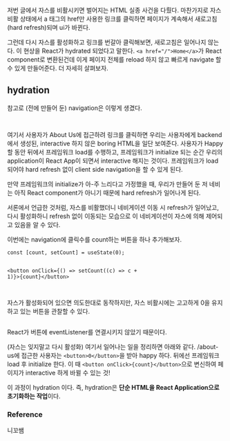 <p>저번 글에서 자스를 비활시키면 벌어지는 HTML 실종 사건을 다뤘다.
마찬가지로 자스 비활 상태에서 a 태그의 href만 사용한 링크를 클릭하면 페이지가 계속해서 새로고침(hard refresh)되며 ui가 바뀐다.</p>
<p>그런데 다시 자스를 활성화하고 링크를 번갈아 클릭해보면, 새로고침은 일어나지 않는다. 이 현상을 React가 hydrated 되었다고 말한다.
<code>&lt;a href=&quot;/&quot;&gt;Home&lt;/a&gt;</code>가 React component로 변환된건데 이게 페이지 전체를 reload 하지 않고 빠르게 navigate 할 수 있게 만들어준다.
더 자세히 살펴보자.</p>
<h2 id="hydration">hydration</h2>
<p>참고로 (전에 만들어 둔) navigation은 이렇게 생겼다.</p>
<p><img alt="" src="https://velog.velcdn.com/images/coolgamja_/post/35921240-5d1a-4989-bbe1-8401ca42245c/image.png" /></p>
<p><img alt="" src="https://velog.velcdn.com/images/coolgamja_/post/29ba55db-9ed5-431d-a6ce-8d56cd72f0df/image.png" /></p>
<p>여기서 사용자가 About Us에 접근하려 링크를 클릭하면
우리는 사용자에게 backend에서 생성된, interactive 하지 않은 boring HTML을 일단 보여준다.
사용자가 Happy 할 동안 뒤에서 프레임워크 load를 수행하고,
프레임워크가 initialize 되는 순간 우리의 application이 React App이 되면서 interactive 해지는 것이다.
프레임워크가 load 되어야 hard refresh 없이 client side navigation을 할 수 있게 된다.</p>
<p>만약 프레임워크의 initialize가 아-주 느리다고 가정했을 때,
우리가 만들어 둔 저 네비는 아직 React component가 아니기 때문에 hard refresh가 일어나게 된다.</p>
<p>서론에서 언급한 것처럼,
자스를 비활했더니 네비게이션 이동 시 refresh가 일어났고,
다시 활성화하니 refresh 없이 이동되는 모습으로 이 네비게이션이 자스에 의해 제어되고 있음을 알 수 있다.</p>
<p>이번에는 navigation에 클릭수를 count하는 버튼을 하나 추가해보자.</p>
<pre><code class="language-typescript">const [count, setCount] = useState(0);

&lt;button onClick={() =&gt; setCount((c) =&gt; c + 1)}&gt;{count}&lt;/button&gt;</code></pre>
<p><img alt="" src="https://velog.velcdn.com/images/coolgamja_/post/86053164-8a9f-43dd-9ce5-cc81f6cca226/image.gif" /></p>
<p>자스가 활성화되어 있으면 의도한대로 동작하지만,
자스 비활시에는 고고하게 0을 유지하고 있는 버튼을 관찰할 수 있다.</p>
<p><img alt="" src="https://velog.velcdn.com/images/coolgamja_/post/cb2453b8-635e-4c42-9e35-1e9d5e602b31/image.gif" /></p>
<p>React가 버튼에 eventListener를 연결시키지 않았기 때문이다.</p>
<p>(자스는 잊지말고 다시 활성화)
여기서 일어나는 일을 정리하면 아래와 같다.
/about-us에 접근한 사용자는 <code>&lt;button&gt;0&lt;/button&gt;</code>을 받아 happy 하다.
뒤에선 프레임워크 load 후 initialize 한다.
이 때 <code>&lt;button onClick&gt;{count}&lt;/button&gt;</code>으로 변신하여 페이지가 interactive 하게 바뀔 수 있는 것!</p>
<p>이 과정이 hydration 이다.
즉, hydration은 <strong>단순 HTML을 React Application으로 초기화하는 작업</strong>이다.</p>
<h3 id="reference">Reference</h3>
<p>니꼬쌤</p>
